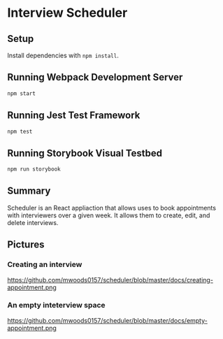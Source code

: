 # Interview Scheduler

## Setup

Install dependencies with `npm install`.

## Running Webpack Development Server

```sh
npm start
```

## Running Jest Test Framework

```sh
npm test
```

## Running Storybook Visual Testbed

```sh
npm run storybook
```

## Summary

Scheduler is an React appliaction that allows uses to book appointments with interviewers over a given week. It allows them to create, edit, and delete interviews.

## Pictures

### Creating an interview

https://github.com/mwoods0157/scheduler/blob/master/docs/creating-appointment.png


### An empty inteterview space

https://github.com/mwoods0157/scheduler/blob/master/docs/empty-appointment.png



